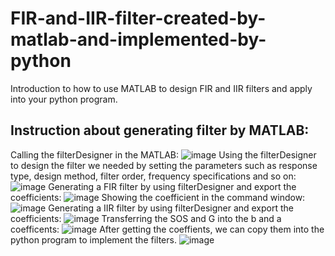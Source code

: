 # FIR-and-IIR-filter-created-by-matlab-and-implemented-by-python
Introduction to how to use MATLAB to design FIR and IIR filters and apply into your python program. 



## Instruction about generating filter by MATLAB:
Calling the filterDesigner in the MATLAB:
![image](https://github.com/DataconTom/FIR-and-IIR-filter-created-by-matlab-and-implemented-by-python/tree/main/pic/first_step.jpg)
Using the filterDesigner to design the filter we needed by setting the parameters such as response type, design method, filter order, frequency specifications and so on:
![image](https://github.com/DataconTom/FIR-and-IIR-filter-created-by-matlab-and-implemented-by-python/tree/main/pic/filter_designer.jpg)
Generating a FIR filter by using filterDesigner and export the coefficients:
![image](https://github.com/DataconTom/FIR-and-IIR-filter-created-by-matlab-and-implemented-by-python/pic/export.png)
Showing the coefficient in the command window:
![image](https://github.com/DataconTom/FIR-and-IIR-filter-created-by-matlab-and-implemented-by-python/pic/Num.png)
Generating a IIR filter by using filterDesigner and export the coefficients:
![image](https://github.com/DataconTom/FIR-and-IIR-filter-created-by-matlab-and-implemented-by-python/pic/IIR_filter.png)
Transferring the SOS and G into the b and a coefficents:
![image](https://github.com/DataconTom/FIR-and-IIR-filter-created-by-matlab-and-implemented-by-python/pic/ba_coefficients.png)
After getting the coeffients, we can copy them into the python program to implement the filters.
![image](https://github.com/DataconTom/FIR-and-IIR-filter-created-by-matlab-and-implemented-by-python/pic/coefficients_copy.png)
